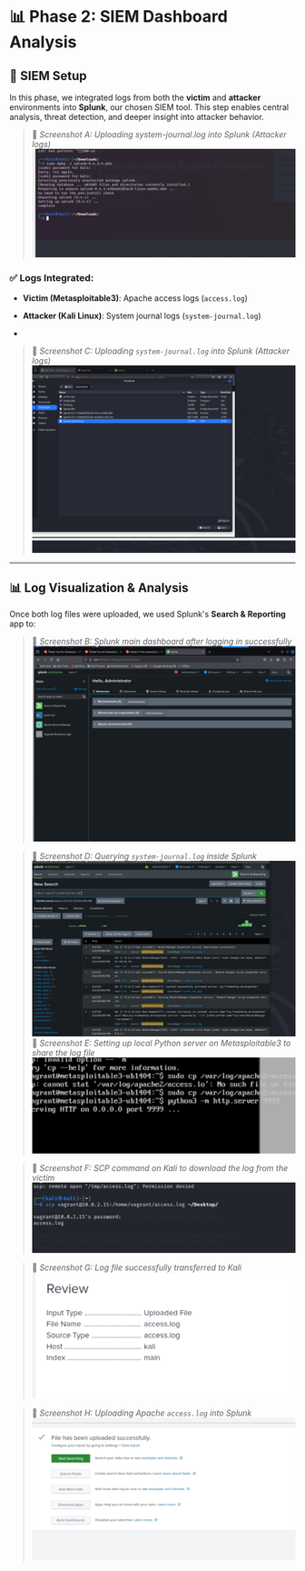 # 📊 Phase 2: SIEM Dashboard Analysis

## 🔧 SIEM Setup

In this phase, we integrated logs from both the **victim** and **attacker** environments into **Splunk**, our chosen SIEM tool. This step enables central analysis, threat detection, and deeper insight into attacker behavior.

> 📸 *Screenshot A: Uploading system-journal.log into Splunk (Attacker logs)*  
![Screenshot A](Screenshots/A.png)


### ✅ Logs Integrated:
- **Victim (Metasploitable3)**: Apache access logs (`access.log`)
- **Attacker (Kali Linux)**: System journal logs (`system-journal.log`)


-
> 📸 *Screenshot C: Uploading `system-journal.log` into Splunk (Attacker logs)*
![Screenshot C](./Screenshots/C.png)

---

## 📊 Log Visualization & Analysis

Once both log files were uploaded, we used Splunk's **Search & Reporting** app to:


> 📸 *Screenshot B: Splunk main dashboard after logging in successfully*
![Screenshot B](./Screenshots/B.png)

> 📸 *Screenshot D: Querying `system-journal.log` inside Splunk*
![Screenshot D](./Screenshots/D.png)
> 📸 *Screenshot E: Setting up local Python server on Metasploitable3 to share the log file*
![Screenshot E](./Screenshots/E.png)

> 📸 *Screenshot F: SCP command on Kali to download the log from the victim*
![Screenshot F](./Screenshots/F.png)

> 📸 *Screenshot G: Log file successfully transferred to Kali*
![Screenshot G](./Screenshots/G.png)

> 📸 *Screenshot H: Uploading Apache `access.log` into Splunk*
![Screenshot H](./Screenshots/H.png)
